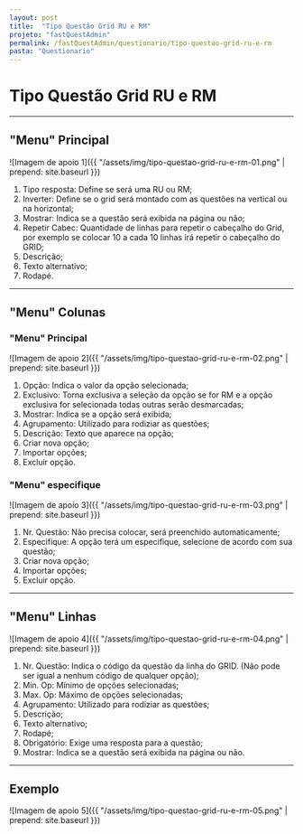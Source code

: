 ```yaml
---
layout: post
title:  "Tipo Questão Grid RU e RM"
projeto: "fastQuestAdmin"
permalink: /fastQuestAdmin/questionario/tipo-questao-grid-ru-e-rm
pasta: "Questionario"
---
```

# Tipo Questão Grid RU e RM

----

## "Menu" Principal

![Imagem de apoio 1]({{ "/assets/img/tipo-questao-grid-ru-e-rm-01.png" | prepend: site.baseurl }})

1. Tipo resposta: Define se será uma RU ou RM;
2. Inverter: Define se o grid será montado com as questões na vertical ou na horizontal;
3. Mostrar: Indica se a questão será exibida na página ou não;
4. Repetir Cabec: Quantidade de linhas para repetir o cabeçalho do Grid, por exemplo se colocar 10 a cada 10 linhas irá repetir o cabeçalho do GRID;
5. Descrição;
6. Texto alternativo;
7. Rodapé.

---- 

## "Menu" Colunas
### "Menu" Principal

![Imagem de apoio 2]({{ "/assets/img/tipo-questao-grid-ru-e-rm-02.png" | prepend: site.baseurl }})

1. Opção: Indica o valor da opção selecionada;
2. Exclusivo: Torna exclusiva a seleção da opção se for RM e a opção exclusiva for selecionada todas outras serão desmarcadas;
3. Mostrar: Indica se a opção será exibida;
4. Agrupamento: Utilizado para rodiziar as questões;
5. Descrição: Texto que aparece na opção;
6. Criar nova opção;
7. Importar opções;
8. Excluir opção.

### "Menu" especifique

![Imagem de apoio 3]({{ "/assets/img/tipo-questao-grid-ru-e-rm-03.png" | prepend: site.baseurl }})

1. Nr. Questão: Não precisa colocar, será preenchido automaticamente;
2. Especifique: A opção terá um especifique, selecione de acordo com sua questão;
3. Criar nova opção;
4. Importar opções;
5. Excluir opção.

----

## "Menu" Linhas

![Imagem de apoio 4]({{ "/assets/img/tipo-questao-grid-ru-e-rm-04.png" | prepend: site.baseurl }})

1. Nr. Questão: Indica o código da questão da linha do GRID. (Não pode ser igual a nenhum código de qualquer opção);
2. Min. Op: Mínimo de opções selecionadas;
3. Max. Op: Máximo de opções selecionadas;
4. Agrupamento: Utilizado para rodiziar as questões;
5. Descrição;
6. Texto alternativo;
7. Rodapé;
8. Obrigatório: Exige uma resposta para a questão;
9. Mostrar: Indica se a questão será exibida na página ou não.

----

## Exemplo

![Imagem de apoio 5]({{ "/assets/img/tipo-questao-grid-ru-e-rm-05.png" | prepend: site.baseurl }})

